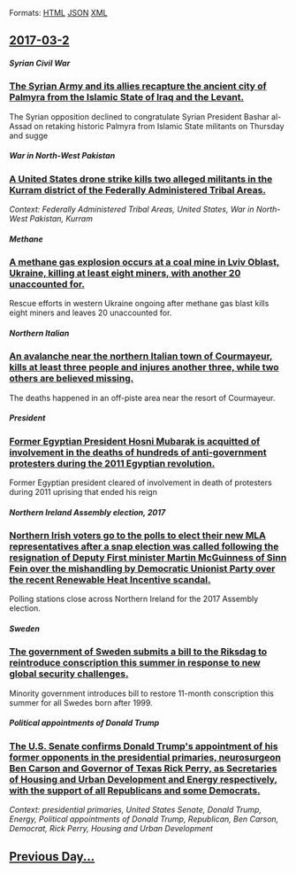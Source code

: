 
Formats: [HTML](2017/03/2/index.html)  [JSON](2017/03/2/index.json)  [XML](2017/03/2/index.xml)  

## [2017-03-2](/news/2017/03/2/index.md)

##### Syrian Civil War
### [The Syrian Army and its allies recapture the ancient city of Palmyra from the Islamic State of Iraq and the Levant. ](/news/2017/03/2/the-syrian-army-and-its-allies-recapture-the-ancient-city-of-palmyra-from-the-islamic-state-of-iraq-and-the-levant.md)
 The Syrian opposition declined to congratulate Syrian President Bashar al-Assad on retaking historic Palmyra from Islamic State militants on Thursday and sugge

##### War in North-West Pakistan
### [A United States drone strike kills two alleged militants in the Kurram district of the Federally Administered Tribal Areas. ](/news/2017/03/2/a-united-states-drone-strike-kills-two-alleged-militants-in-the-kurram-district-of-the-federally-administered-tribal-areas.md)
_Context: Federally Administered Tribal Areas, United States, War in North-West Pakistan, Kurram_

##### Methane
### [A methane gas explosion occurs at a coal mine in Lviv Oblast, Ukraine, killing at least eight miners, with another 20 unaccounted for. ](/news/2017/03/2/a-methane-gas-explosion-occurs-at-a-coal-mine-in-lviv-oblast-ukraine-killing-at-least-eight-miners-with-another-20-unaccounted-for.md)
Rescue efforts in western Ukraine ongoing after methane gas blast kills eight miners and leaves 20 unaccounted for.

##### Northern Italian
### [An avalanche near the northern Italian town of Courmayeur, kills at least three people and injures another three, while two others are believed missing. ](/news/2017/03/2/an-avalanche-near-the-northern-italian-town-of-courmayeur-kills-at-least-three-people-and-injures-another-three-while-two-others-are-belie.md)
The deaths happened in an off-piste area near the resort of Courmayeur.

##### President
### [Former Egyptian President Hosni Mubarak is acquitted of involvement in the deaths of hundreds of anti-government protesters during the 2011 Egyptian revolution. ](/news/2017/03/2/former-egyptian-president-hosni-mubarak-is-acquitted-of-involvement-in-the-deaths-of-hundreds-of-anti-government-protesters-during-the-2011.md)
Former Egyptian president cleared of involvement in death of protesters during 2011 uprising that ended his reign

##### Northern Ireland Assembly election, 2017
### [Northern Irish voters go to the polls to elect their new MLA representatives after a snap election was called following the resignation of Deputy First minister Martin McGuinness of Sinn Fein over the mishandling by Democratic Unionist Party over the recent Renewable Heat Incentive scandal. ](/news/2017/03/2/northern-irish-voters-go-to-the-polls-to-elect-their-new-mla-representatives-after-a-snap-election-was-called-following-the-resignation-of-d.md)
Polling stations close across Northern Ireland for the 2017 Assembly election.

##### Sweden
### [The government of Sweden submits a bill to the Riksdag to reintroduce conscription this summer in response to new global security challenges. ](/news/2017/03/2/the-government-of-sweden-submits-a-bill-to-the-riksdag-to-reintroduce-conscription-this-summer-in-response-to-new-global-security-challenges.md)
Minority government introduces bill to restore 11-month conscription this summer for all Swedes born after 1999.

##### Political appointments of Donald Trump
### [The U.S. Senate confirms Donald Trump's appointment of his former opponents in the presidential primaries, neurosurgeon Ben Carson and Governor of Texas Rick Perry, as Secretaries of Housing and Urban Development and Energy respectively, with the support of all Republicans and some Democrats. ](/news/2017/03/2/the-u-s-senate-confirms-donald-trump-s-appointment-of-his-former-opponents-in-the-presidential-primaries-neurosurgeon-ben-carson-and-gover.md)
_Context: presidential primaries, United States Senate, Donald Trump, Energy, Political appointments of Donald Trump, Republican, Ben Carson, Democrat, Rick Perry, Housing and Urban Development_

## [Previous Day...](/news/2017/03/1/index.md)

